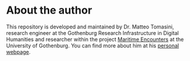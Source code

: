# About the author

This repository is developed and maintained by Dr. Matteo Tomasini, research engineer at the Gothenburg Research Infrastructure in Digital Humanities and researcher within the project [Maritime Encounters](https://www.gu.se/en/research/maritime-encounters) at the University of Gothenburg. You can find more about him at his [personal webpage](https://mtomasini.github.io/).
